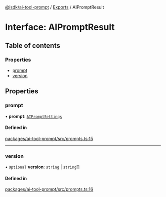 [@isdk/ai-tool-prompt](../README.md) / [Exports](../modules.md) / AIPromptResult

# Interface: AIPromptResult

## Table of contents

### Properties

- [prompt](AIPromptResult.md#prompt)
- [version](AIPromptResult.md#version)

## Properties

### prompt

• **prompt**: [`AIPromptSettings`](AIPromptSettings.md)

#### Defined in

[packages/ai-tool-prompt/src/prompts.ts:15](https://github.com/isdk/ai-tool-prompt.js/blob/afd19d024719e94e430872e6062c04fa1cd768e0/src/prompts.ts#L15)

___

### version

• `Optional` **version**: `string` \| `string`[]

#### Defined in

[packages/ai-tool-prompt/src/prompts.ts:16](https://github.com/isdk/ai-tool-prompt.js/blob/afd19d024719e94e430872e6062c04fa1cd768e0/src/prompts.ts#L16)
